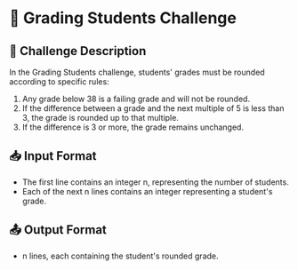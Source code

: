 # 📌 Grading Students Challenge

## 📝 Challenge Description

In the Grading Students challenge, students' grades must be rounded according to specific rules:

1. Any grade below 38 is a failing grade and will not be rounded.
2. If the difference between a grade and the next multiple of 5 is less than 3, the grade is rounded up to that multiple.
3. If the difference is 3 or more, the grade remains unchanged.

## 📥 Input Format

- The first line contains an integer n, representing the number of students.
- Each of the next n lines contains an integer representing a student's grade.

## 📤 Output Format

- n lines, each containing the student's rounded grade.
